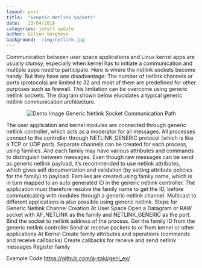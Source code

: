 ```yaml
---
layout: post
title:  "Generic Netlink Sockets"
date:   23/04/2018
categories: jekyll update
author: Gilson Varghese
background: '/img/netlink.jpg'
---
```


Communication between user space applications and Linux kernel apps are usually clumsy, especially when kernel has to initiate a communication and multiple apps need to participate. Here is where the netlink sockets become handy. But they have one disadvantage: The number of netlink channels or ports (protocols) are limited to 32 and most of them are predefined for other purposes such as firewall. This limitation can be overcome using generic netlink sockets.
The diagram shown below elucidates a typical generic netlink communication architecture.

<center><img class="img-fluid" src="https://miro.medium.com/max/308/1*ZGPzNuP4JUiivf-6G4nf8A.png" alt="Demo Image">
<span class="caption text-muted">Generic Netlink Socket Communication Path</span></center>

The user application and kernel modules are connected through generic netlink controller, which acts as a moderator for all messages. All processes connect to the controller through NETLINK_GENERIC protocol (which is like a TCP or UDP port). Separate channels can be created for each process, using families. And each family may have various attributes and commands to distinguish between messages. Even though raw messages can be send as generic netlink payload, it’s recommended to use netlink attributes, which gives self documentation and validation (by setting attribute policies for the family) to payload.
Families are created using family name, which is in turn mapped to an auto generated ID in the generic netlink controller. The application must therefore resolve the family name to get the ID, before communicating with modules through a generic netlink channel. Multicast to different applications is also possible using generic netlink.
Steps for Generic Netlink Channel Creation
At User Space
Open a Datagram or RAW socket with AF_NETLINK as the family and NETLINK_GENERIC as the port.
Bind the socket to netlink address of the process.
Get the family ID from the generic netlink controller
Send or receive packets to or from kernel or other applications
At Kernel
Create family attributes and operations (commands and receive callbacks)
Create callbacks for receive and send netlink messages
Register family


Example Code
https://github.com/a-zaki/genl_ex/
